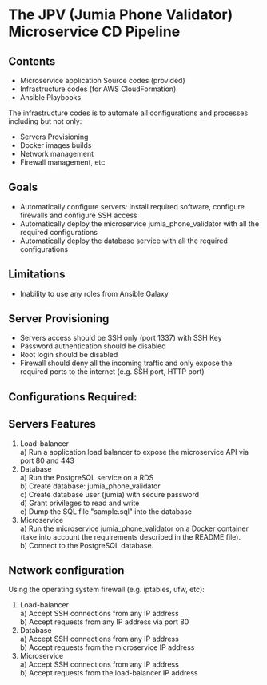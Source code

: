 # The JPV (Jumia Phone Validator) Microservice CD Pipeline

## Contents
- Microservice application Source codes (provided)
- Infrastructure codes (for AWS CloudFormation)
- Ansible Playbooks

The infrastructure codes is to automate all configurations and processes including but not only:
- Servers Provisioning
- Docker images builds
- Network management 
- Firewall management, etc

## Goals
- Automatically configure servers: install required software, configure firewalls and configure SSH access 
- Automatically deploy the microservice jumia_phone_validator with all the required configurations 
- Automatically deploy the database service with all the required configurations

## Limitations 
- Inability to use any roles from Ansible Galaxy 

## Server Provisioning 
- Servers access should be SSH only (port 1337) with SSH Key
- Password authentication should be disabled 
- Root login should be disabled 
- Firewall should deny all the incoming traffic and only expose the required ports to the internet (e.g. SSH port, HTTP port) 

## Configurations Required:
## Servers Features
1) Load-balancer  
  a) Run a application load balancer to expose the microservice API via port 80 and 443
2) Database   
  a) Run the PostgreSQL service on a RDS  
  b) Create database: jumia_phone_validator  
  c) Create database user (jumia) with secure password  
  d) Grant privileges to read and write  
  e) Dump the SQL file "sample.sql" into the database
3) Microservice  
  a) Run the microservice jumia_phone_validator on a Docker container (take into account the requirements described in the README file).  
  b) Connect to the PostgreSQL database.  

## Network configuration 
Using the operating system firewall (e.g. iptables, ufw, etc): 
1) Load-balancer  
  a) Accept SSH connections from any IP address  
  b) Accept requests from any IP address via port 80  
2) Database  
  a) Accept SSH connections from any IP address  
  b) Accept requests from the microservice IP address  
3) Microservice  
  a) Accept SSH connections from any IP address  
  b) Accept requests from the load-balancer IP address  
